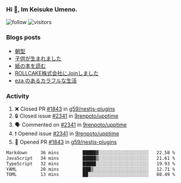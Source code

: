 ### Hi 👋, Im Keisuke Umeno.

<!--
**9renpoto/9renpoto** is a ✨ _special_ ✨ repository because its `README.md` (this file) appears on your GitHub profile.

Here are some ideas to get you started:

- 🔭 I’m currently working on ...
- 🌱 I’m currently learning ...
- 👯 I’m looking to collaborate on ...
- 🤔 I’m looking for help with ...
- 💬 Ask me about ...
- 📫 How to reach me: ...
- 😄 Pronouns: ...
- ⚡ Fun fact: ...
-->

![follow](https://img.shields.io/github/followers/9renpoto?label=Follow&style=social)
![visitors](https://komarev.com/ghpvc/?username=9renpoto&label=Profile%20views&color=0e75b6&style=flat)

### Blogs posts

<!-- BLOG-POST-LIST:START -->
- [朝型](https://9renpoto.win/entry/2024/05/29/im-an-early)
- [子供が生まれました](https://9renpoto.win/entry/2024/04/18/hello-world)
- [紙の本を読む](https://9renpoto.win/entry/2024/02/25/reading-papar-book)
- [ROLLCAKE株式会社にJoinしました](https://9renpoto.win/entry/2024/02/11/join)
- [eza のあるカラフルな生活](https://9renpoto.win/entry/2024/02/01/eza)
<!-- BLOG-POST-LIST:END -->

### Activity

<!--START_SECTION:activity-->
1. ❌ Closed PR [#1843](https://github.com/g59/nestjs-plugins/pull/1843) in [g59/nestjs-plugins](https://github.com/g59/nestjs-plugins)
2. 🔒 Closed issue [#2341](https://github.com/9renpoto/upptime/issues/2341) in [9renpoto/upptime](https://github.com/9renpoto/upptime)
3. 🗣 Commented on [#2341](https://github.com/9renpoto/upptime/issues/2341#issuecomment-2138556096) in [9renpoto/upptime](https://github.com/9renpoto/upptime)
4. ❗ Opened issue [#2341](https://github.com/9renpoto/upptime/issues/2341) in [9renpoto/upptime](https://github.com/9renpoto/upptime)
5. 💪 Opened PR [#1843](https://github.com/g59/nestjs-plugins/pull/1843) in [g59/nestjs-plugins](https://github.com/g59/nestjs-plugins)
<!--END_SECTION:activity-->

<!--START_SECTION:waka-->

```txt
Markdown     36 mins         █████▓░░░░░░░░░░░░░░░░░░░   22.58 %
JavaScript   34 mins         █████▒░░░░░░░░░░░░░░░░░░░   21.61 %
TypeScript   32 mins         █████░░░░░░░░░░░░░░░░░░░░   19.93 %
YAML         20 mins         ███▒░░░░░░░░░░░░░░░░░░░░░   12.71 %
TOML         13 mins         ██░░░░░░░░░░░░░░░░░░░░░░░   08.49 %
```

<!--END_SECTION:waka-->
